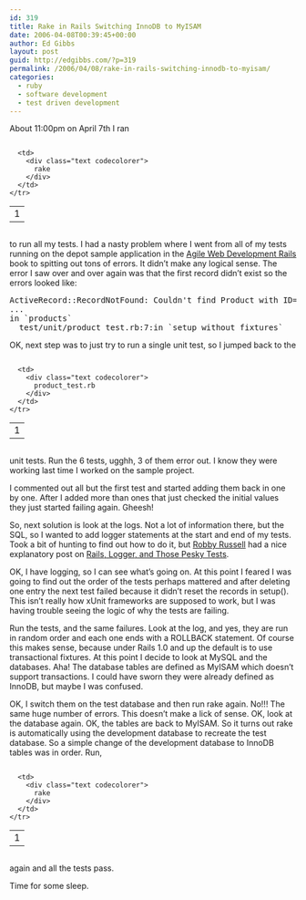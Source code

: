 ```yaml
---
id: 319
title: Rake in Rails Switching InnoDB to MyISAM
date: 2006-04-08T00:39:45+00:00
author: Ed Gibbs
layout: post
guid: http://edgibbs.com/?p=319
permalink: /2006/04/08/rake-in-rails-switching-innodb-to-myisam/
categories:
  - ruby
  - software development
  - test driven development
---
```

About 11:00pm on April 7th I ran

<div class="codecolorer-container text vibrant overflow-off" style="overflow:auto;white-space:nowrap;">
  <table cellspacing="0" cellpadding="0">
    <tr>
      <td class="line-numbers">
        <div>
          1<br />
        </div>
      </td>
      
      <td>
        <div class="text codecolorer">
          rake
        </div>
      </td>
    </tr>
  </table>
</div>

to run all my tests. I had a nasty problem where I went from all of my tests running on the depot sample application in the [Agile Web Development Rails](http://www.pragmaticprogrammer.com/title/rails/) book to spitting out tons of errors. It didn&#8217;t make any logical sense. The error I saw over and over again was that the first record didn&#8217;t exist so the errors looked like:

<pre>ActiveRecord::RecordNotFound: Couldn't find Product with ID=1
...
in `products`
  test/unit/product_test.rb:7:in `setup_without_fixtures`
</pre>

OK, next step was to just try to run a single unit test, so I jumped back to the

<div class="codecolorer-container text vibrant overflow-off" style="overflow:auto;white-space:nowrap;">
  <table cellspacing="0" cellpadding="0">
    <tr>
      <td class="line-numbers">
        <div>
          1<br />
        </div>
      </td>
      
      <td>
        <div class="text codecolorer">
          product_test.rb
        </div>
      </td>
    </tr>
  </table>
</div>

unit tests. Run the 6 tests, ugghh, 3 of them error out. I know they were working last time I worked on the sample project. 

I commented out all but the first test and started adding them back in one by one. After I added more than ones that just checked the initial values they just started failing again. Gheesh!

So, next solution is look at the logs. Not a lot of information there, but the SQL, so I wanted to add logger statements at the start and end of my tests. Took a bit of hunting to find out how to do it, but [Robby Russell](http://www.robbyonrails.com/) had a nice explanatory post on [Rails, Logger, and Those Pesky Tests](http://www.robbyonrails.com/articles/2006/01/25/rails-logger-and-those-pesky-tests).

OK, I have logging, so I can see what&#8217;s going on. At this point I feared I was going to find out the order of the tests perhaps mattered and after deleting one entry the next test failed because it didn&#8217;t reset the records in setup(). This isn&#8217;t really how xUnit frameworks are supposed to work, but I was having trouble seeing the logic of why the tests are failing.

Run the tests, and the same failures. Look at the log, and yes, they are run in random order and each one ends with a ROLLBACK statement. Of course this makes sense, because under Rails 1.0 and up the default is to use transactional fixtures. At this point I decide to look at MySQL and the databases. Aha! The database tables are defined as MyISAM which doesn&#8217;t support transactions. I could have sworn they were already defined as InnoDB, but maybe I was confused.

OK, I switch them on the test database and then run rake again. No!!! The same huge number of errors. This doesn&#8217;t make a lick of sense. OK, look at the database again. OK, the tables are back to MyISAM. So it turns out rake is automatically using the development database to recreate the test database. So a simple change of the development database to InnoDB tables was in order. Run,

<div class="codecolorer-container text vibrant overflow-off" style="overflow:auto;white-space:nowrap;">
  <table cellspacing="0" cellpadding="0">
    <tr>
      <td class="line-numbers">
        <div>
          1<br />
        </div>
      </td>
      
      <td>
        <div class="text codecolorer">
          rake
        </div>
      </td>
    </tr>
  </table>
</div>

again and all the tests pass.

Time for some sleep.